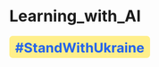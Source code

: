 # Learning_with_AI

[![Stand With Ukraine](https://raw.githubusercontent.com/vshymanskyy/StandWithUkraine/main/badges/StandWithUkraine.svg)]([https://stand-with-ukraine.pp.ua](https://www.standwithukraine.how/)https://www.standwithukraine.how/)
